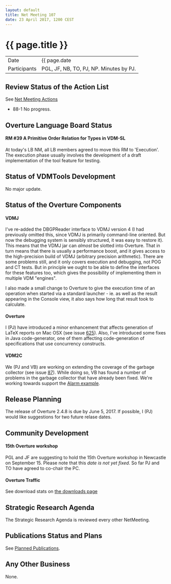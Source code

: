 ```yaml
---
layout: default
title: Net Meeting 107
date: 23 April 2017, 1200 CEST
---
```


<script src="http://code.jquery.com/jquery-1.11.1.min.js">
</script>
<script src="/javascripts/edit.js"></script>
<script>setEditButonNm();</script>

# {{ page.title }}

|||
|---|---|
| Date | {{ page.date | date: "%-d %B %Y, %R %Z"}} |
| Participants | PGL, JF, NB, TO, PJ, NP.  Minutes by PJ. |


## Review Status of the Action List

See [Net Meeting Actions](https://github.com/overturetool/overturetool.github.io/issues?q=is%3Aopen+is%3Aissue+label%3A%22action+net-meeting%22)

* 88-1 No progress.

## Overture Language Board Status

#### RM #39 A Primitive Order Relation for Types in VDM-SL

At today's LB NM, all LB members agreed to move this RM to 'Execution'. The execution phase usually involves the development of a draft implementation of the tool feature for testing.

## Status of VDMTools Development

No major update.

##  Status of the Overture Components

#### VDMJ

I've re-added the DBGPReader interface to VDMJ version 4 (I had previously omitted this, since VDMJ is primarily command-line oriented. But now the debugging system is sensibly structured, it was easy to restore it). This means that the VDMJ jar can *almost* be slotted into Overture. That in turn means that there is usually a performance boost, and it gives access to the high-precision build of VDMJ (arbitrary precision arithmetic). There are some problems still, and it only covers execution and debugging, not POG and CT tests. But in principle we ought to be able to define the interfaces for these features too, which gives the possibility of implementing them in multiple VDM "engines".

I also made a small change to Overture to give the execution time of an operation when started via a standard launcher - ie. as well as the result appearing in the Console view, it also says how long that result took to calculate.

#### Overture

I (PJ) have introduced a minor enhancement that affects generation of LaTeX reports on Mac OSX (see issue [625](https://github.com/overturetool/overture/issues/625)). Also, I've introduced some fixes in Java code-generator, one of them affecting code-generation of specifications that use concurrency constructs.

#### VDM2C

We (PJ and VB) are working on extending the coverage of the garbage collector (see issue [87](https://github.com/overturetool/vdm2c/issues/87)). While doing so, VB has found a number of problems in the garbage collector that have already been fixed. We're working towards support the [Alarm example](https://github.com/overturetool/vdm2c/issues/89).

##  Release Planning

The release of Overture 2.4.8 is due by June 5, 2017. If possible, I (PJ) would like suggestions for two future relase dates.

##  Community Development

#### 15th Overture workshop

PGL and JF are suggesting to hold the 15th Overture workshop in Newcastle on September 15. Please note that this *date is not yet fixed*. So far PJ and TO have agreed to co-chair the PC.

#### Overture Traffic

See download stats on [the downloads page](http://overturetool.org/download/)


##  Strategic Research Agenda

The Strategic Research Agenda is reviewed every other NetMeeting.


##  Publications Status and Plans

See [Planned Publications](http://overturetool.org/publications/PlannedPublications.html).


##  Any Other Business

None.

<div id="edit_page_div"></div>


